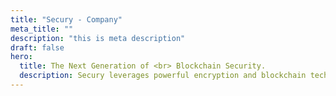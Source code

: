 ```yaml
---
title: "Secury - Company"
meta_title: ""
description: "this is meta description"
draft: false
hero:
  title: The Next Generation of <br> Blockchain Security.
  description: Secury leverages powerful encryption and blockchain technology to provide <br> industry-leading protection for your sensitive data.
---
```

